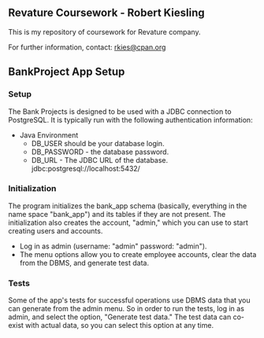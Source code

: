 ## Revature Coursework - Robert Kiesling

This is my repository of coursework for Revature company.

For further information, contact:  rkies@cpan.org

## BankProject App Setup

### Setup
The Bank Projects is designed to be used with a JDBC connection to PostgreSQL.  It
is typically run with the following authentication information:

- Java Environment
  - DB_USER should be your database login.
  - DB_PASSWORD - the database password.
  - DB_URL - The JDBC URL of the database.  jdbc:postgresql://localhost:5432/

### Initialization
The program initializes the bank_app schema (basically, everything in
the name space "bank_app") and its tables if they are not present.
The initialization also creates the account, "admin," which you can
use to start creating users and accounts.

- Log in as admin (username: "admin" password: "admin").
- The menu options allow you to create employee accounts, clear the
  data from the DBMS, and generate test data.

### Tests
Some of the app's tests for successful operations use DBMS data that
you can generate from the admin menu.  So in order to run the tests,
log in as admin, and select the option, "Generate test data."  The
test data can co-exist with actual data, so you can select this option
at any time.


